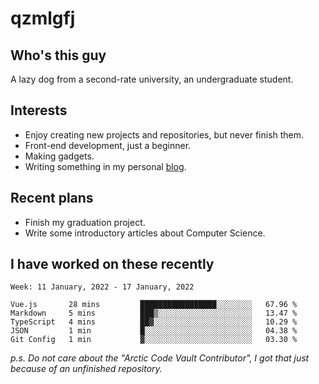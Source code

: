 # qzmlgfj

## Who's this guy

A lazy dog from a second-rate university, an undergraduate student.

## Interests

* Enjoy creating new projects and repositories, but never finish them.
* Front-end development, just a beginner.
* Making gadgets.
* Writing something in my personal [blog](https://blog.qzmlgfj.ml/).

## Recent plans

* Finish my graduation project.
* Write some introductory articles about Computer Science.

<!--
* Try to develop a website for [Anime4KCPP](https://github.com/TianZerL/Anime4KCPP).
* Develop a Markdown renderer which user can customize its css, of course it is GUI-based.~~(If I could finish  it before getting bored)~~
* Work with my [teammates](https://github.com/SWJTU-Lazy-Dogs).
* Find something interests me, as a hobby after finishing my ~~boring~~ homework.
-->

## I have worked on these recently

<!--START_SECTION:waka-->
```text
Week: 11 January, 2022 - 17 January, 2022

Vue.js       28 mins         █████████████████░░░░░░░░   67.96 % 
Markdown     5 mins          ███▒░░░░░░░░░░░░░░░░░░░░░   13.47 % 
TypeScript   4 mins          ██▓░░░░░░░░░░░░░░░░░░░░░░   10.29 % 
JSON         1 min           █░░░░░░░░░░░░░░░░░░░░░░░░   04.38 % 
Git Config   1 min           ▓░░░░░░░░░░░░░░░░░░░░░░░░   03.30 % 
```
<!--END_SECTION:waka-->

*p.s.  Do not care about the "Arctic Code Vault Contributor", I got that just because of an unfinished repository.*

<!--
**qzmlgfj/qzmlgfj** is a ✨ _special_ ✨ repository because its `README.md` (this file) appears on your GitHub profile.

Here are some ideas to get you started:

- 🔭 I’m currently working on ...
- 🌱 I’m currently learning ...
- 👯 I’m looking to collaborate on ...
- 🤔 I’m looking for help with ...
- 💬 Ask me about ...
- 📫 How to reach me: ...
- 😄 Pronouns: ...
- ⚡ Fun fact: ...
-->
